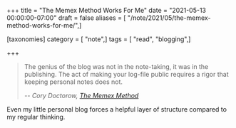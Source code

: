 +++
title = "The Memex Method Works For Me"
date = "2021-05-13 00:00:00-07:00"
draft = false
aliases = [ "/note/2021/05/the-memex-method-works-for-me/",]

[taxonomies]
category = [ "note",]
tags = [ "read", "blogging",]

+++

[The Memex Method]: https://doctorow.medium.com/the-memex-method-238c71f2fb46"

> The genius of the blog was not in the note-taking, it was in the publishing.
> The act of making your log-file public requires a rigor that keeping personal
> notes does not.
>
> -- <cite>Cory Doctorow, [The Memex Method][]</cite>

Even my little personal blog forces a helpful layer of structure compared to my
regular thinking.